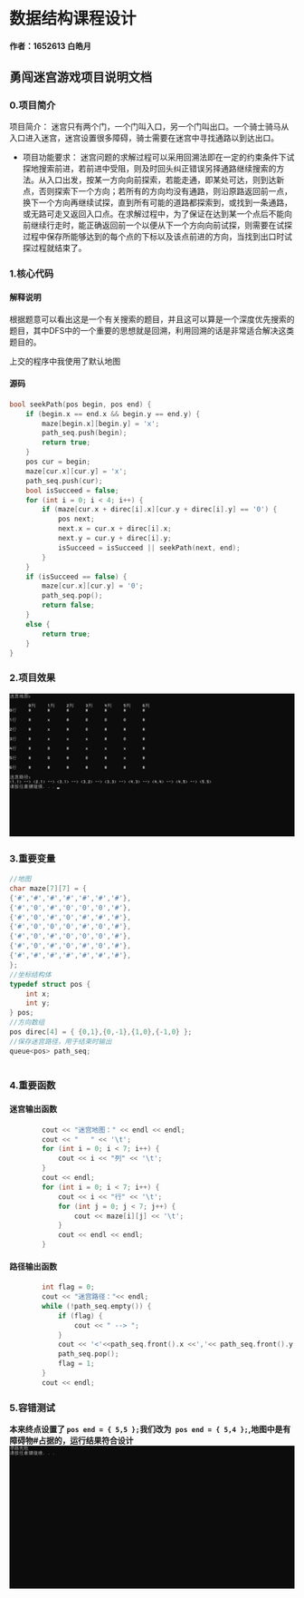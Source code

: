 # 数据结构课程设计

#### 作者：1652613 白皓月

## 勇闯迷宫游戏项目说明文档

### 0.项目简介
项目简介：
迷宫只有两个门，一个门叫入口，另一个门叫出口。一个骑士骑马从入口进入迷宫，迷宫设置很多障碍，骑士需要在迷宫中寻找通路以到达出口。

- 项目功能要求：
迷宫问题的求解过程可以采用回溯法即在一定的约束条件下试探地搜索前进，若前进中受阻，则及时回头纠正错误另择通路继续搜索的方法。从入口出发，按某一方向向前探索，若能走通，即某处可达，则到达新点，否则探索下一个方向；若所有的方向均没有通路，则沿原路返回前一点，换下一个方向再继续试探，直到所有可能的道路都探索到，或找到一条通路，或无路可走又返回入口点。在求解过程中，为了保证在达到某一个点后不能向前继续行走时，能正确返回前一个以便从下一个方向向前试探，则需要在试探过程中保存所能够达到的每个点的下标以及该点前进的方向，当找到出口时试探过程就结束了。



### 1.核心代码
#### 解释说明
根据题意可以看出这是一个有关搜索的题目，并且这可以算是一个深度优先搜索的题目，其中DFS中的一个重要的思想就是回溯，利用回溯的话是非常适合解决这类题目的。

上交的程序中我使用了默认地图
#### 源码
```c++
bool seekPath(pos begin, pos end) {
	if (begin.x == end.x && begin.y == end.y) {
		maze[begin.x][begin.y] = 'x';
		path_seq.push(begin);
		return true;
	}
	pos cur = begin;
	maze[cur.x][cur.y] = 'x';
	path_seq.push(cur);
	bool isSucceed = false;
	for (int i = 0; i < 4; i++) {
		if (maze[cur.x + direc[i].x][cur.y + direc[i].y] == '0') {
			pos next;
			next.x = cur.x + direc[i].x;
			next.y = cur.y + direc[i].y;
			isSucceed = isSucceed || seekPath(next, end);
		}
	}
	if (isSucceed == false) {
		maze[cur.x][cur.y] = '0';
		path_seq.pop();
		return false;
	}
	else {
		return true;
	}
}
```

### 2.项目效果
![image](./image/勇闯迷宫.png)

### 3.重要变量
```c++
//地图
char maze[7][7] = {
{'#','#','#','#','#','#','#'},
{'#','0','#','0','0','0','#'},
{'#','0','#','0','#','#','#'},
{'#','0','0','0','#','0','#'},
{'#','0','#','0','0','0','#'},
{'#','0','#','0','#','0','#'},
{'#','#','#','#','#','#','#'},
};
//坐标结构体
typedef struct pos {
	int x;
	int y;
} pos;
//方向数组
pos direc[4] = { {0,1},{0,-1},{1,0},{-1,0} };
//保存迷宫路径，用于结束时输出
queue<pos> path_seq;



```
### 4.重要函数
#### 迷宫输出函数
```c++
		cout << "迷宫地图：" << endl << endl;
		cout << "   " << '\t';
		for (int i = 0; i < 7; i++) {
			cout << i << "列" << '\t';
		}
		cout << endl;
		for (int i = 0; i < 7; i++) {
			cout << i << "行" << '\t';
			for (int j = 0; j < 7; j++) {
				cout << maze[i][j] << '\t';
			}
			cout << endl << endl;
		}
```
#### 路径输出函数
```c++
		int flag = 0;
		cout << "迷宫路径："<< endl;
		while (!path_seq.empty()) {
			if (flag) {
				cout << " --> ";
			}
			cout << '<'<<path_seq.front().x <<','<< path_seq.front().y << '>';
			path_seq.pop();
			flag = 1;
		}
		cout << endl;
```

### 5.容错测试
**本来终点设置了 `pos end = { 5,5 };`我们改为` pos end = { 5,4 };`,地图中是有障碍物#占据的，运行结果符合设计**
![image](./image/1.png)

